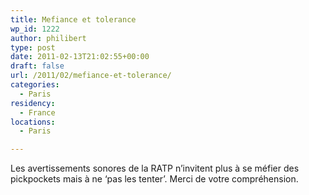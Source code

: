 ```yaml
---
title: Mefiance et tolerance
wp_id: 1222
author: philibert
type: post
date: 2011-02-13T21:02:55+00:00
draft: false
url: /2011/02/mefiance-et-tolerance/
categories:
  - Paris
residency:
  - France
locations:
  - Paris

---
```

Les avertissements sonores de la RATP n&rsquo;invitent plus à se méfier des pickpockets mais à ne &lsquo;pas les tenter&rsquo;. Merci de votre compréhension.